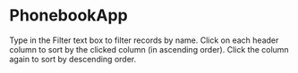 ﻿# PhonebookApp

Type in the Filter text box to filter records by name.
Click on each header column to sort by the clicked column (in ascending order). Click the column again to sort by descending order.
